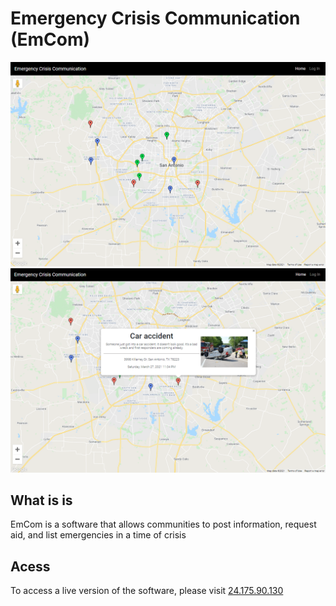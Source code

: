 # Emergency Crisis Communication (EmCom)

![screenshot](frontend/img/ECC-screenshot.png)
![screenshot](frontend/img/ECC-screenshot2.png)

**What is is**
---
EmCom is a software that allows communities to post information, request aid, and list emergencies in a time of crisis

**Acess**
---
To access a live version of the software, please visit [24.175.90.130](http://24.175.90.130:3000)
